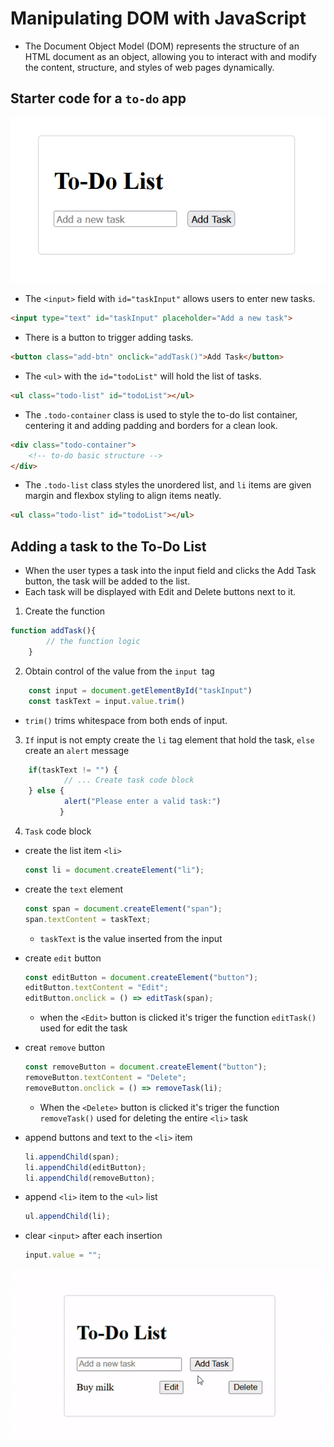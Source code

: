 # Manipulating DOM with JavaScript

- The Document Object Model (DOM) represents the structure of an HTML document as an object, allowing you to interact with and modify the content, structure, and styles of web pages dynamically. 

## Starter code for a `to-do` app

![Alt text](img/to-do.png "to-do app")

- The `<input>` field with `id="taskInput"` allows users to enter new tasks.
```html
<input type="text" id="taskInput" placeholder="Add a new task">
```
- There is a button to trigger adding tasks.
```html
<button class="add-btn" onclick="addTask()">Add Task</button>
```
- The `<ul>` with the `id="todoList"` will hold the list of tasks.
```html
<ul class="todo-list" id="todoList"></ul>
```

- The `.todo-container` class is used to style the to-do list container, centering it and adding padding and borders for a clean look.

```html
<div class="todo-container">
    <!-- to-do basic structure -->
</div>

```
- The `.todo-list` class styles the unordered list, and `li` items are given margin and flexbox styling to align items neatly.
```html
<ul class="todo-list" id="todoList"></ul>
```

## Adding a task to the To-Do List

- When the user types a task into the input field and clicks the Add Task button, the task will be added to the list.
- Each task will be displayed with Edit and Delete buttons next to it.

1. Create the function
```js
function addTask(){
        // the function logic
    }
```

2. Obtain control of the value from the `input `tag

```js
    const input = document.getElementById("taskInput")
    const taskText = input.value.trim()
```
- `trim()`  trims whitespace from both ends of input.

3. `If` input is not empty create the `li` tag element that hold the task, `else` create an `alert` message

```js
    if(taskText != "") {
            // ... Create task code block
    } else {
            alert("Please enter a valid task:")
           }
```

4. `Task` code block

- create the list item `<li>`

    ```js
    const li = document.createElement("li");
    ```
- create the `text` element

    ```js
    const span = document.createElement("span");
    span.textContent = taskText;
    ```
    - `taskText` is the value inserted from the input

- create `edit` button

    ```js
    const editButton = document.createElement("button");
    editButton.textContent = "Edit";
    editButton.onclick = () => editTask(span);
    ```
    - when the `<Edit>` button is clicked it's triger the function `editTask()` used for edit the task 

- creat `remove` button

    ```js
    const removeButton = document.createElement("button");
    removeButton.textContent = "Delete";
    removeButton.onclick = () => removeTask(li);
    ```
    - When the `<Delete>` button is clicked it's triger the function `removeTask()` used for deleting the entire `<li>` task

- append buttons and text to the `<li>` item

    ```js
    li.appendChild(span);
    li.appendChild(editButton);
    li.appendChild(removeButton);
    ```
- append `<li>` item to the `<ul>` list

    ```js
    ul.appendChild(li);
    ```
- clear `<input>` after each insertion

    ```js
    input.value = "";
    ```

![Alt text](img/add-task.png "a title")
